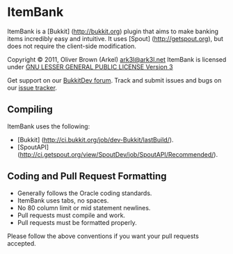 ItemBank
========
ItemBank is a [Bukkit] (http://bukkit.org) plugin that aims to make banking items incredibly easy and intuitive. It uses [Spout] (http://getspout.org), but does not require the client-side modification.

Copyright &copy; 2011, Oliver Brown (Arkel) <ark3l@ark3l.net>
ItemBank is licensed under [GNU LESSER GENERAL PUBLIC LICENSE Version 3][License]

Get support on our [BukkitDev forum][Forum].
Track and submit issues and bugs on our [issue tracker][Issues].

Compiling
---------
ItemBank uses the following:
- [Bukkit] (http://ci.bukkit.org/job/dev-Bukkit/lastBuild/).
- [SpoutAPI] (http://ci.getspout.org/view/SpoutDev/job/SpoutAPI/Recommended/).

Coding and Pull Request Formatting
----------------------------------
* Generally follows the Oracle coding standards.
* ItemBank uses tabs, no spaces.
* No 80 column limit or mid statement newlines.
* Pull requests must compile and work.
* Pull requests must be formatted properly.

Please follow the above conventions if you want your pull requests accepted.

[License]: https://www.gnu.org/licenses/gpl-3.0.html
[Forum]: http://dev.bukkit.org/server-mods/itembank/
[Issues]: https://github.com/arkel/itembank/issues